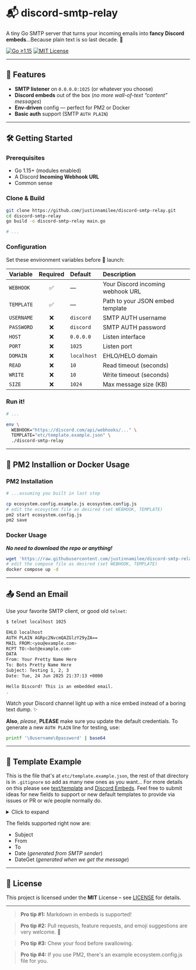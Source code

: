 # 📬 discord-smtp-relay

A tiny Go SMTP server that turns your incoming emails into **fancy Discord embeds**...Because plain text is so last decade. 🎉

[![Go ≥1.15](https://img.shields.io/badge/go-%3E%3D1.15-blue.svg)](https://golang.org) [![MIT License](https://img.shields.io/github/license/justinnamilee/discord-smtp-relay.svg)](LICENSE)

---

## 🚀 Features

* **SMTP listener** on `0.0.0.0:1025` (or whatever you choose)
* **Discord embeds** out of the box (*no more wall-of-text “content” messages*)
* **Env-driven** config — perfect for PM2 or Docker
* **Basic auth** support (SMTP `AUTH PLAIN`)

---

## 🛠️ Getting Started

### Prerequisites

* Go 1.15+ (modules enabled)
* A Discord **Incoming Webhook URL**
* Common sense

### Clone & Build

```bash
git clone https://github.com/justinnamilee/discord-smtp-relay.git
cd discord-smtp-relay
go build -o discord-smtp-relay main.go

# ...
```

### Configuration

Set these environment variables before 🚀 launch:

| Variable   | Required | Default     | Description                       |
| :--------- | :------: | :---------- | :-------------------------------- |
| `WEBHOOK`  |    ✅    | —           | Your Discord incoming webhook URL |
| `TEMPLATE` |    ✅    | —           | Path to your JSON embed template  |
| `USERNAME` |    ❌    | `discord`   | SMTP AUTH username                |
| `PASSWORD` |    ❌    | `discord`   | SMTP AUTH password                |
| `HOST`     |    ❌    | `0.0.0.0`   | Listen interface                  |
| `PORT`     |    ❌    | `1025`      | Listen port                       |
| `DOMAIN`   |    ❌    | `localhost` | EHLO/HELO domain                  |
| `READ`     |    ❌    | `10`        | Read timeout (seconds)            |
| `WRITE`    |    ❌    | `10`        | Write timeout (seconds)           |
| `SIZE`     |    ❌    | `1024`      | Max message size (KB)             |

### Run it!

```bash
# ...

env \
  WEBHOOK="https://discord.com/api/webhooks/..." \
  TEMPLATE="etc/template.example.json" \
  ./discord-smtp-relay
```

---

## 🔧 PM2 Installion or Docker Usage


### PM2 Installation

```bash
# ...assuming you built in last step

cp ecosystem.config.example.js ecosystem.config.js
# edit the ecosystem file as desired (set WEBHOOK, TEMPLATE)
pm2 start ecosystem.config.js
pm2 save
```

### Docker Usage

_**No need to download the repo or anything!**_

```bash
wget 'https://raw.githubusercontent.com/justinnamilee/discord-smtp-relay/refs/heads/main/compose.example.yml' -O compose.yml
# edit the compose file as desired (set WEBHOOK, TEMPLATE)
docker compose up -d
```

---

## 📤 Send an Email

Use your favorite SMTP client, or good old `telnet`:

```bash
$ telnet localhost 1025

EHLO localhost
AUTH PLAIN AGRpc2NvcmQAZGlzY29yZA==
MAIL FROM:<you@example.com>
RCPT TO:<bot@example.com>
DATA
From: Your Pretty Name Here
To: Bots Pretty Name Here
Subject: Testing 1, 2, 3
Date: Tue, 24 Jun 2025 21:37:13 +0000

Hello Discord! This is an embedded email.
.
```

Watch your Discord channel light up with a nice embed instead of a boring text dump. ✨

**Also**, *please*, **PLEASE** make sure you update the default credentials.  To generate a new `AUTH PLAIN` line for testing, use:

```bash
printf '\0username\0password' | base64
```

---

## 🧩 Template Example

This is the file that's at `etc/template.example.json`, the rest of that directory is in `.gitignore` so add as many new ones as you want...  For more details on this please see [text/template](https://pkg.go.dev/text/template) and [Discord Embeds](https://discordjs.guide/popular-topics/embeds.html).  Feel free to submit ideas for new fields to support or new default templates to provide via issues or PR or w/e people normally do.

<details>
<summary>Click to expand</summary>

```json
{
  "embeds": [
    {
      "title": "📨 {{ .Subject }}",
      "description": {{ printf "%q" .Body }},
      "color": 5814783,
      "fields": [
        {
          "name": "From",
          "value": {{ printf "%q" .From }},
          "inline": true
        },
        {
          "name": "To",
          "value": {{ printf "%q" .To }},
          "inline": true
        },
        {
          "name": "Sent",
          "value": {{ printf "%q" .Date }},
          "inline": false
        }
      ],
      "footer": {
        "text": "Received on {{ .DateGet }}"
      }
    }
  ]
}
```

</details>

The fields supported right now are:
- Subject
- From
- To
- Date (*generated from SMTP sender*)
- DateGet (*generated when we get the message*)

---

## 📄 License

This project is licensed under the **MIT** License – see [LICENSE](LICENSE) for details.

---

> **Pro tip #1:** Markdown in embeds is supported!

> **Pro tip #2:** Pull requests, feature requests, and emoji suggestions are very welcome. 🎈

> **Pro tip #3:** Chew your food before swallowing.

> **Pro tip #4:** If you use PM2, there's an example ecosystem.config.js file for you.
